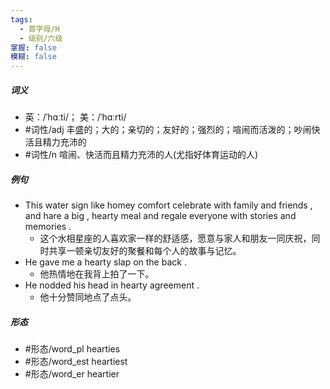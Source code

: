 ```yaml
---
tags:
  - 首字母/H
  - 级别/六级
掌握: false
模糊: false
---
```

##### 词义
- 英：/ˈhɑːti/； 美：/ˈhɑːrti/
- #词性/adj  丰盛的；大的；亲切的；友好的；强烈的；喧闹而活泼的；吵闹快活且精力充沛的
- #词性/n  喧闹、快活而且精力充沛的人(尤指好体育运动的人)
##### 例句
- This water sign like homey comfort celebrate with family and friends , and hare a big , hearty meal and regale everyone with stories and memories .
	- 这个水相星座的人喜欢家一样的舒适感，愿意与家人和朋友一同庆祝，同时共享一顿亲切友好的聚餐和每个人的故事与记忆。
- He gave me a hearty slap on the back .
	- 他热情地在我背上拍了一下。
- He nodded his head in hearty agreement .
	- 他十分赞同地点了点头。
##### 形态
- #形态/word_pl hearties
- #形态/word_est heartiest
- #形态/word_er heartier
